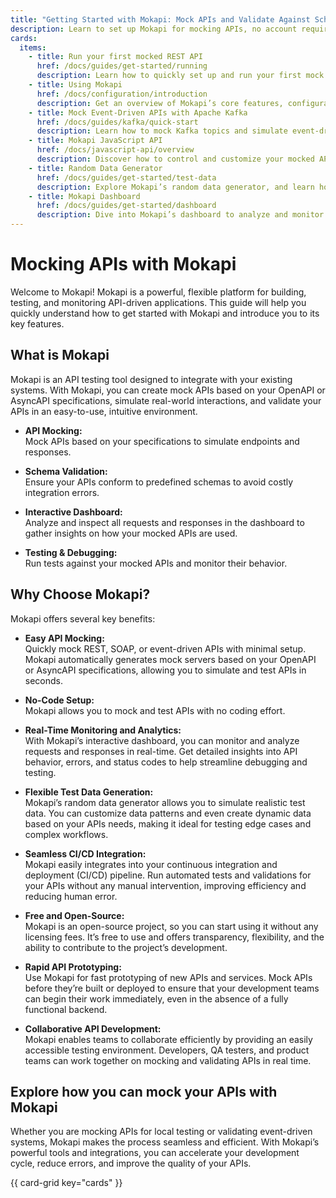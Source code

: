 ```yaml
---
title: "Getting Started with Mokapi: Mock APIs and Validate Against Schemas"
description: Learn to set up Mokapi for mocking APIs, no account required, free and open-source.
cards:
  items:
    - title: Run your first mocked REST API
      href: /docs/guides/get-started/running
      description: Learn how to quickly set up and run your first mock REST API and view the results in the Mokapi dashboard.
    - title: Using Mokapi
      href: /docs/configuration/introduction
      description: Get an overview of Mokapi’s core features, configuration options, and how to patch and use configuration providers effectively.
    - title: Mock Event-Driven APIs with Apache Kafka
      href: /docs/guides/kafka/quick-start
      description: Learn how to mock Kafka topics and simulate event-driven architectures for realistic API testing.
    - title: Mokapi JavaScript API
      href: /docs/javascript-api/overview
      description: Discover how to control and customize your mocked APIs programmatically with Mokapi’s JavaScript API.
    - title: Random Data Generator
      href: /docs/guides/get-started/test-data
      description: Explore Mokapi’s random data generator, and learn how to customize the data for your API testing needs.
    - title: Mokapi Dashboard
      href: /docs/guides/get-started/dashboard
      description: Dive into Mokapi’s dashboard to analyze and monitor APIs, requests, and responses in real time for efficient debugging.
---
```


# Mocking APIs with Mokapi

Welcome to Mokapi! Mokapi is a powerful, flexible platform for building, testing, and monitoring API-driven applications. This guide will help you quickly understand how to get started with Mokapi and introduce you to its key features.

## What is Mokapi

Mokapi is an API testing tool designed to integrate with your existing systems. With Mokapi, you can create mock APIs based on your OpenAPI or AsyncAPI specifications, simulate real-world interactions, and validate your APIs in an easy-to-use, intuitive environment.

- <p><strong>API Mocking:</strong><br />Mock APIs based on your specifications to simulate endpoints and responses.</p>
- <p><strong>Schema Validation:</strong><br />Ensure your APIs conform to predefined schemas to avoid costly integration errors.</p>
- <p><strong>Interactive Dashboard:</strong><br />Analyze and inspect all requests and responses in the dashboard to gather insights on how your mocked APIs are used.</p>
- <p><strong>Testing & Debugging:</strong><br />Run tests against your mocked APIs and monitor their behavior.</p>

## Why Choose Mokapi?

Mokapi offers several key benefits:

- <p><strong>Easy API Mocking:</strong><br />Quickly mock REST, SOAP, or event-driven APIs with minimal setup. Mokapi automatically generates mock servers based on your OpenAPI or AsyncAPI specifications, allowing you to simulate and test APIs in seconds.</p>
- <p><strong>No-Code Setup:</strong><br />Mokapi allows you to mock and test APIs with no coding effort.</p>
- <p><strong>Real-Time Monitoring and Analytics:</strong><br />With Mokapi’s interactive dashboard, you can monitor and analyze requests and responses in real-time. Get detailed insights into API behavior, errors, and status codes to help streamline debugging and testing.</p>
- <p><strong>Flexible Test Data Generation:</strong><br />Mokapi’s random data generator allows you to simulate realistic test data. You can customize data patterns and even create dynamic data based on your APIs needs, making it ideal for testing edge cases and complex workflows.</p>
- <p><strong>Seamless CI/CD Integration:</strong><br />Mokapi easily integrates into your continuous integration and deployment (CI/CD) pipeline. Run automated tests and validations for your APIs without any manual intervention, improving efficiency and reducing human error.</p>
- <p><strong>Free and Open-Source:</strong><br />Mokapi is an open-source project, so you can start using it without any licensing fees. It’s free to use and offers transparency, flexibility, and the ability to contribute to the project’s development.</p>
- <p><strong>Rapid API Prototyping:</strong><br />Use Mokapi for fast prototyping of new APIs and services. Mock APIs before they’re built or deployed to ensure that your development teams can begin their work immediately, even in the absence of a fully functional backend.</p>
- <p><strong>Collaborative API Development:</strong><br />Mokapi enables teams to collaborate efficiently by providing an easily accessible testing environment. Developers, QA testers, and product teams can work together on mocking and validating APIs in real time.</p>

## Explore how you can mock your APIs with Mokapi

Whether you are mocking APIs for local testing or validating event-driven systems, Mokapi makes the process seamless and efficient. With Mokapi’s powerful tools and integrations, you can accelerate your development cycle, reduce errors, and improve the quality of your APIs.

{{ card-grid key="cards" }}
